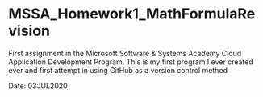 # MSSA_Homework1_MathFormulaRevision

First assignment in the Microsoft Software & Systems Academy Cloud Application Development Program. 
This is my first program I ever created ever and first attempt in using GitHub as a version control method

Date: 03JUL2020
